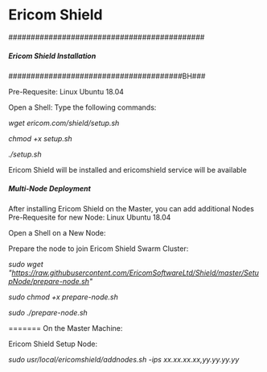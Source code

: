 # Ericom Shield
############################################
#####   Ericom Shield Installation     #####
#######################################BH###

Pre-Requesite: Linux Ubuntu 18.04

Open a Shell:
Type the following commands:

*wget ericom.com/shield/setup.sh*

*chmod +x setup.sh*

*./setup.sh*

Ericom Shield will be installed and ericomshield service will be available

#####   Multi-Node Deployment     #####

After installing Ericom Shield on the Master, you can add additional Nodes 
Pre-Requesite for new Node: Linux Ubuntu 18.04

Open a Shell on a New Node:

Prepare the node to join Ericom Shield Swarm Cluster:

*sudo wget "https://raw.githubusercontent.com/EricomSoftwareLtd/Shield/master/SetupNode/prepare-node.sh"*

*sudo chmod +x prepare-node.sh*

*sudo ./prepare-node.sh*

=======
On the Master Machine:

Ericom Shield Setup Node:

*sudo usr/local/ericomshield/addnodes.sh -ips xx.xx.xx.xx,yy.yy.yy.yy*
